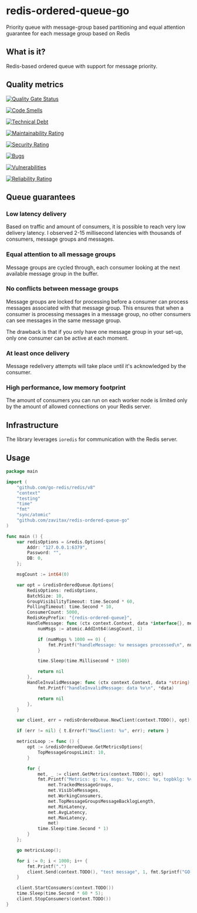 # redis-ordered-queue-go
Priority queue with message-group based partitioning and equal attention guarantee for each message group based on Redis

## What is it?

Redis-based ordered queue with support for message priority.

## Quality metrics

[![Quality Gate Status](https://sonarcloud.io/api/project_badges/measure?project=zavitax_redis-ordered-queue-go&metric=alert_status)](https://sonarcloud.io/summary/new_code?id=zavitax_redis-ordered-queue-go)

[![Code Smells](https://sonarcloud.io/api/project_badges/measure?project=zavitax_redis-ordered-queue-go&metric=code_smells)](https://sonarcloud.io/summary/new_code?id=zavitax_redis-ordered-queue-go)

[![Technical Debt](https://sonarcloud.io/api/project_badges/measure?project=zavitax_redis-ordered-queue-go&metric=sqale_index)](https://sonarcloud.io/summary/new_code?id=zavitax_redis-ordered-queue-go)

[![Maintainability Rating](https://sonarcloud.io/api/project_badges/measure?project=zavitax_redis-ordered-queue-go&metric=sqale_rating)](https://sonarcloud.io/summary/new_code?id=zavitax_redis-ordered-queue-go)

[![Security Rating](https://sonarcloud.io/api/project_badges/measure?project=zavitax_redis-ordered-queue-go&metric=security_rating)](https://sonarcloud.io/summary/new_code?id=zavitax_redis-ordered-queue-go)

[![Bugs](https://sonarcloud.io/api/project_badges/measure?project=zavitax_redis-ordered-queue-go&metric=bugs)](https://sonarcloud.io/summary/new_code?id=zavitax_redis-ordered-queue-go)

[![Vulnerabilities](https://sonarcloud.io/api/project_badges/measure?project=zavitax_redis-ordered-queue-go&metric=vulnerabilities)](https://sonarcloud.io/summary/new_code?id=zavitax_redis-ordered-queue-go)

[![Reliability Rating](https://sonarcloud.io/api/project_badges/measure?project=zavitax_redis-ordered-queue-go&metric=reliability_rating)](https://sonarcloud.io/summary/new_code?id=zavitax_redis-ordered-queue-go)

## Queue guarantees

### Low latency delivery

Based on traffic and amount of consumers, it is possible to reach very low delivery latency. I observed 2-15 millisecond latencies with thousands of consumers, message groups and messages.

### Equal attention to all message groups

Message groups are cycled through, each consumer looking at the next available message group in the buffer.

### No conflicts between message groups

Message groups are locked for processing before a consumer can process messages associated with that message group. This ensures that when a consumer is processing messages in a message group, no other consumers can see messages in the same message group.

The drawback is that if you only have one message group in your set-up, only one consumer can be active at each moment.

### At least once delivery

Message redelivery attempts will take place until it's acknowledged by the consumer.

### High performance, low memory footprint

The amount of consumers you can run on each worker node is limited only by the amount of allowed connections on your Redis server.

## Infrastructure

The library leverages `ioredis` for communication with the Redis server.

## Usage

```go
package main

import (
	"github.com/go-redis/redis/v8"
	"context"
	"testing"
	"time"
	"fmt"
	"sync/atomic"
	"github.com/zavitax/redis-ordered-queue-go"
)

func main () {
	var redisOptions = &redis.Options{
		Addr: "127.0.0.1:6379",
		Password: "",
		DB: 0,
	};

	msgCount := int64(0)

	var opt = &redisOrderedQueue.Options{
		RedisOptions: redisOptions,
		BatchSize: 10,
		GroupVisibilityTimeout: time.Second * 60,
		PollingTimeout: time.Second * 10,
		ConsumerCount: 5000,
		RedisKeyPrefix: "{redis-ordered-queue}",
		HandleMessage: func (ctx context.Context, data *interface{}, meta *redisOrderedQueue.MessageMetadata) (error) {
			numMsgs := atomic.AddInt64(&msgCount, 1)

			if (numMsgs % 1000 == 0) {
				fmt.Printf("handleMessage: %v messages processed\n", numMsgs)
			}

			time.Sleep(time.Millisecond * 1500)

			return nil
		},
		HandleInvalidMessage: func (ctx context.Context, data *string) (error) {
			fmt.Printf("handleInvalidMessage: data %v\n", *data)

			return nil
		},
	}

	var client, err = redisOrderedQueue.NewClient(context.TODO(), opt);

	if (err != nil) { t.Errorf("NewClient: %v", err); return }

	metricsLoop := func () {
		opt := &redisOrderedQueue.GetMetricsOptions{
			TopMessageGroupsLimit: 10,
		}

		for {
			met, _ := client.GetMetrics(context.TODO(), opt)
			fmt.Printf("Metrics: g: %v, msgs: %v, conc: %v, topbklg: %v, min: %v, avg: %v, max: %v, %v\n",
				met.TrackedMessageGroups,
				met.VisibleMessages,
				met.WorkingConsumers,
				met.TopMessageGroupsMessageBacklogLength,
				met.MinLatency,
				met.AvgLatency,
				met.MaxLatency,
				met)
			time.Sleep(time.Second * 1)
		}
	};

	go metricsLoop();

	for i := 0; i < 1000; i++ {
		fmt.Printf(".")
		client.Send(context.TODO(), "test message", 1, fmt.Sprintf("GO-GROUP-%v", i));
	}

	client.StartConsumers(context.TODO())
	time.Sleep(time.Second * 60 * 5);
	client.StopConsumers(context.TODO())
}
```
